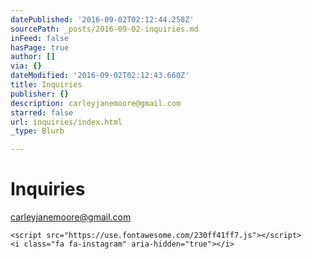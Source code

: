 ```yaml
---
datePublished: '2016-09-02T02:12:44.258Z'
sourcePath: _posts/2016-09-02-inquiries.md
inFeed: false
hasPage: true
author: []
via: {}
dateModified: '2016-09-02T02:12:43.660Z'
title: Inquiries
publisher: {}
description: carleyjanemoore@gmail.com
starred: false
url: inquiries/index.html
_type: Blurb

---
```

# Inquiries

carleyjanemoore@gmail.com

    <script src="https://use.fontawesome.com/230ff41ff7.js"></script>
    <i class="fa fa-instagram" aria-hidden="true"></i>
